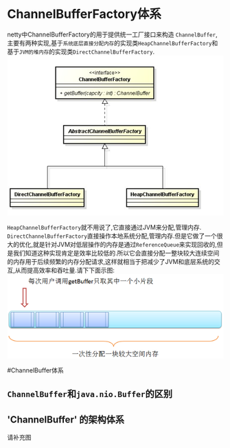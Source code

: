 # ChannelBufferFactory体系

netty中ChannelBufferFactory的用于提供统一工厂接口来构造 `ChannelBuffer`, 主要有两种实现,基于`系统底层直接分配内存`的实现类`HeapChannelBufferFactory`和基于`JVM的堆内存`的实现类`DirectChannelBufferFactory`.
![uml](images/bufferfactory.png)

`HeapChannelBufferFactory`就不用说了,它直接通过JVM来分配,管理内存. `DirectChannelBufferFactory`直接操作本地系统分配,管理内存.但是它做了一个很大的优化,就是针对JVM对低层操作的内存是通过`ReferenceQueue`来实现回收的,但是我们知道这种实现肯定是效率比较低的.所以它会直接分配一整块较大连续空间的内存用于后续频繁的内存分配请求,这样就相当于把减少了JVM和底层系统的交互,从而提高效率和吞吐量.请下下面示图:
![directbuffer](images/directbuffer.png)

#ChannelBuffer体系

## `ChannelBuffer`和`java.nio.Buffer`的区别


## 'ChannelBuffer' 的架构体系

请补充图
